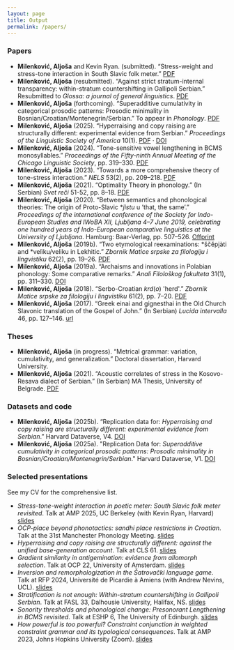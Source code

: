 ```yaml
---
layout: page
title: Output
permalink: /papers/
---
```


### Papers

- **Milenković, Aljoša** and Kevin Ryan. (submitted). “Stress-weight and stress-tone interaction in South Slavic folk meter.”  [PDF](/metrics.pdf)
- **Milenković, Aljoša** (resubmitted). “Against strict stratum-internal transparency: within-stratum countershifting in Gallipoli Serbian.” Resubmitted to *Glossa: a journal of general linguistics*. [PDF](/opacity.pdf)
- **Milenković, Aljoša** (forthcoming). “Superadditive cumulativity in categorical prosodic patterns: Prosodic minimality in Bosnian/Croatian/Montenegrin/Serbian.” To appear in *Phonology*. [PDF](/final.pdf)
- **Milenković, Aljoša** (2025). “Hyperraising and copy raising are structurally different: experimental evidence from Serbian.” *Proceedings of the Linguistic Society of America* 10(1). [PDF](/hyperraising.pdf) · [DOI](https://doi.org/10.3765/plsa.v10i1.5938)
- **Milenković, Aljoša** (2024). “Tone-sensitive vowel lengthening in BCMS monosyllables.” *Proceedings of the Fifty-ninth Annual Meeting of the Chicago Linguistic Society*, pp. 319–330. [PDF](/cls.pdf)
- **Milenković, Aljoša** (2023). “Towards a more comprehensive theory of tone-stress interaction.” *NELS* 53(2), pp. 209–218. [PDF](/nels.pdf)
- **Milenković, Aljoša** (2021). “Optimality Theory in phonology.” (In Serbian) *Svet reči* 51-52, pp. 8–18. [PDF](/ot.pdf)
- **Milenković, Aljoša** (2020). “Between semantics and phonological theories: The origin of Proto-Slavic **jìstu* u ’that, the same’.” *Proceedings of the international conference of the Society for Indo-European Studies and IWoBA XII, Ljubljana 4–7 June 2019, celebrating one hundred years of Indo-European comparative linguistics at the University of Ljubljana*. Hamburg: Baar-Verlag, pp. 507–526. [Offprint](/jist.pdf)
- **Milenković, Aljoša** (2019b). “Two etymological reexaminations: *ščěpjàti and *velìku/veliku in Lekhitic.” *Zbornik Matice srpske za filologiju i lingvistiku* 62(2), pp. 19–26. [PDF](/zbms2.pdf)
- **Milenković, Aljoša** (2019a). “Archaisms and innovations in Polabian phonology: Some comparative remarks.” *Anali Filološkog fakulteta* 31(1), pp. 311–330. [DOI](https://doi.org/10.18485/analiff.2019.31.1.16)
- **Milenković, Aljoša** (2018). “Serbo-Croatian *krd*(*o*) 'herd'.” *Zbornik Matice srpske za filologiju i lingvistiku* 61(2), pp. 7–20. [PDF](/zbms.pdf)
- **Milenković, Aljoša** (2017). “Greek einai and gignesthai in the Old Church Slavonic translation of the Gospel of John.” (In Serbian) *Lucida intervalla* 46, pp. 127–146. [url](https://www.ceeol.com/search/article-detail?id=1326249)

### Theses

- **Milenković, Aljoša** (in progress). “Metrical grammar: variation, cumulativity, and generalization.” Doctoral dissertation, Harvard University.
- **Milenković, Aljoša** (2021). “Acoustic correlates of stress in the Kosovo-Resava dialect of Serbian.” (In Serbian) MA Thesis, University of Belgrade. [PDF](/ma.pdf)

### Datasets and code

- **Milenković, Aljoša** (2025b). “Replication data for: *Hyperraising and copy raising are structurally different: experimental evidence from Serbian*.” Harvard Dataverse, V4. [DOI](https://doi.org/10.7910/DVN/JHH7MQ)
- **Milenković, Aljoša** (2025a). "Replication Data for: *Superadditive cumulativity in categorical prosodic patterns: Prosodic minimality in Bosnian/Croatian/Montenegrin/Serbian*." Harvard Dataverse, V1. [DOI](https://doi.org/10.7910/DVN/1V64L2)

### Selected presentations 

See my CV for the comprehensive list.

- *Stress-tone-weight interaction in poetic meter: South Slavic folk meter revisited*. Talk at AMP 2025, UC Berkeley (with Kevin Ryan, Harvard) [slides](/amp25.pdf)
- *OCP-place beyond phonotactics: sandhi place restrictions in Croatian*. Talk at the 31st Manchester Phonology Meeting. [slides](/mfm31.pdf)
- *Hyperraising and copy raising are structurally different: against the unified base-generation account*. Talk at CLS 61. [slides](/cls61.pdf)
- *Gradient similarity in antigemination: evidence from allomorph selection*. Talk at OCP 22, University of Amsterdam. [slides](/ocp.pdf)
- *Inversion and remorphologization in the Šatrovački language game*. Talk at RFP 2024, Université de Picardie à Amiens (with Andrew Nevins, UCL). [slides](/rfp.pdf)
- *Stratification is not enough: Within-stratum countershifting in Gallipoli Serbian*. Talk at FASL 33, Dalhousie University, Halifax, NS. [slides](/fasl33.pdf)
- *Sonority thresholds and phonological change: Presonorant Lengthening in BCMS revisited*. Talk at ESHP 6, The University of Edinburgh. [slides](/eshp.pdf)
- *How powerful is too powerful? Constraint conjunction in weighted constraint grammar and its typological consequences*. Talk at AMP 2023, Johns Hopkins University (Zoom). [slides](/amp23.pdf)
